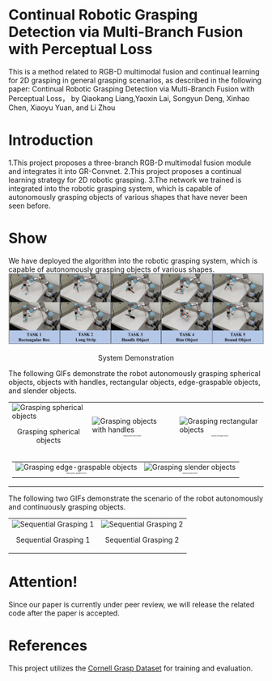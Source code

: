 # Continual Robotic Grasping Detection via Multi-Branch Fusion with Perceptual Loss
This is a method related to RGB-D multimodal fusion and continual learning for 2D grasping in general grasping scenarios, as described in the following paper:
Continual Robotic Grasping Detection via Multi-Branch Fusion with Perceptual Loss，
by Qiaokang Liang,Yaoxin Lai, Songyun Deng, Xinhao Chen, Xiaoyu Yuan, and Li Zhou


#  Introduction
1.This project proposes a three-branch RGB-D multimodal fusion module and integrates it into GR-Convnet.
2.This project proposes a continual learning strategy for 2D robotic grasping.
3.The network we trained is integrated into the robotic grasping system, which is capable of autonomously grasping objects of various shapes that have never been seen before.
# Show
We have deployed the algorithm into the robotic grasping system, which is capable of autonomously grasping objects of various shapes.
![System Demonstration](https://github.com/lyxhnu/photos/raw/main/robot.jpg)
<p align="center">System Demonstration</p>

The following GIFs demonstrate the robot autonomously grasping spherical objects, objects with handles, rectangular objects, edge-graspable objects, and slender objects.
<table>
  <tr>
    <td><img src="https://github.com/lyxhnu/photos/raw/main/%E7%90%83%E5%BD%A21.gif" alt="Grasping spherical objects" width="300"><p align="center" style="font-size: 2.5x;">Grasping spherical objects</p></td>
    <td><img src="https://github.com/lyxhnu/photos/raw/main/%E6%8A%8A%E6%89%8B1.gif" alt="Grasping objects with handles" width="300"><p align="center" style="font-size: 2.5px;">Grasping objects with handles</p></td>
    <td><img src="https://github.com/lyxhnu/photos/raw/main/%E7%9F%A9%E5%BD%A21.gif" alt="Grasping rectangular objects" width="300"><p align="center" style="font-size: 2.5px;">Grasping rectangular objects</p></td>
  </tr>
  <tr>
    <td colspan="3" align="center">
      <table>
        <tr>
          <td><img src="https://github.com/lyxhnu/photos/raw/main/%E8%BE%B9%E7%BC%981.gif" alt="Grasping edge-graspable objects" width="300"><p align="center" style="font-size: 2.5px;">Grasping edge-graspable objects</p></td>
          <td><img src="https://github.com/lyxhnu/photos/raw/main/%E9%95%BF%E6%9D%A11.gif" alt="Grasping slender objects" width="300"><p align="center" style="font-size: 2.5px;">Grasping slender objects</p></td>
        </tr>
      </table>
    </td>
  </tr>
</table>
The following two GIFs demonstrate the scenario of the robot autonomously and continuously grasping objects.
<table>
  <tr>
    <td><img src="https://github.com/lyxhnu/Cornell-CL/blob/main/%E8%BF%9E%E7%BB%AD%E6%8A%93%E5%8F%961.gif" alt="Sequential Grasping 1"><p align="center">Sequential Grasping 1</p></td>
    <td><img src="https://github.com/lyxhnu/Cornell-CL/blob/main/%E8%BF%9E%E7%BB%AD2.gif" alt="Sequential Grasping 2"><p align="center">Sequential Grasping 2</p></td>
  </tr>
</table>


# Attention!
Since our paper is currently under peer review, we will release the related code after the paper is accepted.
# References
This project utilizes the [Cornell Grasp Dataset](http://pr.cs.cornell.edu/grasping/rect_data/data.php) for training and evaluation.
